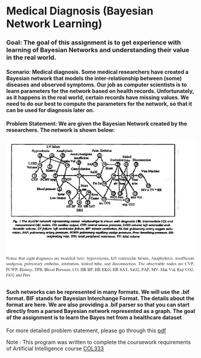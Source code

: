 # Medical Diagnosis (Bayesian Network Learning)

### Goal: The goal of this assignment is to get experience with learning of Bayesian Networks and understanding their value in the real world.
#### Scenario: Medical diagnosis. Some medical researchers have created a Bayesian network that models the inter-relationship between (some) diseases and observed symptoms. Our job as computer scientists is to learn parameters for the network based on health records. Unfortunately, as it happens in the real world, certain records have missing values.  We need to do our best to compute the parameters for the network, so that it can be used for diagnosis later on. 
#### Problem Statement: We are given the Bayesian Network created by the researchers. The network is shown below:

![png](./bn.png)

#### Such networks can be represented in many formats. We will use the .bif format. BIF stands for Bayesian Interchange Format. The details about the format are here. We are also providing a .bif parser so that you can start directly from a parsed Bayesian network represented as a graph. The goal of the assignment is to learn the Bayes net from a healthcare dataset

For more detailed problem statement, please go through this [pdf](./A4.pdf)

Note : This program was written to complete the coursework requirements of Artificial Intelligence course [COL333](https://www.cse.iitd.ac.in/~mausam/courses/col333/autumn2023/)
